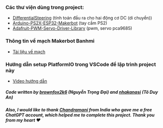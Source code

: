### Các thư viện dùng trong project:
- [DifferentialSteering](https://github.com/edumardo/DifferentialSteering) (tính toán đầu ra cho hai động cơ DC (di chuyển))
- [Arduino-PS2X-ESP32-Makerbot](https://github.com/makerviet/Arduino-PS2X-ESP32-Makerbot) (tay cầm PS2)
- [Adafruit-PWM-Servo-Driver-Library](https://github.com/adafruit/Adafruit-PWM-Servo-Driver-Library) (pwm, servo pca9685)

### Thông tin về mạch Makerbot Banhmi
- [Tài liệu về mạch](https://via.makerviet.org/vi/docs/)

### Hướng dẫn setup PlatformIO trong VSCode để lập trình project này
- [Video hướng dẫn](https://www.youtube.com/watch?v=JzyWrPYh2Kg)

##### Code written by [brownfox2k6](https://www.facebook.com/brownfox2k6) (Nguyễn Trọng Đại) and [nhakanasi](https://www.facebook.com/an.toduy.3) (Tô Duy An)
##### Also, I would like to thank [Chandramani](https://github.com/Chandramani04) from India who gave me a free ChatGPT account, which helped me to complete this project. Thank you from my heart ❤️
